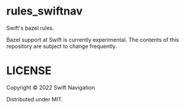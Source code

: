 # rules_swiftnav

Swift's bazel rules.

Bazel support at Swift is currently experimental. The contents of this repository are subject
to change frequently.

# LICENSE

Copyright © 2022 Swift Navigation

Distributed under MIT.
